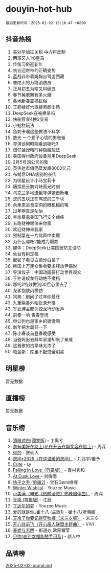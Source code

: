 # douyin-hot-hub

`最后更新时间：2025-02-02 13:16:47 +0800`

## 抖音热榜

1. 美对华加征关税 中方将反制
1. 西班牙人1:0皇马
1. 传统习俗迎新年
1. 初五迎财神的正确姿势
1. 蓝战非带着妈妈自驾游西藏
1. 普陀山的万能消防员
1. 正月初五为啥又叫破五
1. 春节英歌舞有多火爆
1. 各地新春震撼民俗
1. 王鹤棣好六直接素颜出场
1. DeepSeek在被捧杀吗
1. 快船官宣4换2交易
1. 小蛇糕玩法
1. 鱼刺卡喉这些做法不科学
1. 敖光 一个爱子心切的男爸爸
1. 导演谈何时能看到哪吒3
1. 蛋仔蛤蟆精时钟隐藏玩法
1. 美国得州政府设备禁用DeepSeek
1. 2月5号回公司的我
1. 英伟达市值仍蒸发超8000亿元
1. 布朗尼DNA级别的长传
1. 为明星设计小马宝莉卡
1. 唐探岳云鹏对峙高光时刻
1. 乌克兰多地遭俄导弹袭击断电
1. 您的五块正在骂您的三千块
1. 余承恩进食空洞的眼机械的嘴
1. 过年啊真是匆匆
1. 空难暴露美国飞行安全痼疾
1. 五路财神哪位来你家
1. 欢迎财神来我家
1. 预制菜在一片骂声中卖爆
1. 为什么哪吒2能成为爆款
1. 媒体：DeepSeek让美国破防又设防
1. 仙台有树定档
1. 起猛了看见白菜炒白菜了
1. 韩国上万民众集会要求释放尹锡悦
1. 导演饺子：中国动画要打动世界观众
1. 于冬说蛟龙行动绝不撤档
1. 哪吒2特效做到00后心里去了
1. 龙爹抱敖丙模仿
1. 狗狗：别问了过年你最旺
1. 九重紫番外昭世录开播
1. 军武博主都为蛟龙行动发声
1. 前奏一响 青春登场
1. 申公豹也是家乡的骄傲啊
1. 新年把大局开一下
1. 陈小春谈首登春晚感受
1. 当爸妈出去拜年家里却来了亲戚
1. 这首歌的古早味太浓了
1. 帕金斯：库里不配进全明星

## 明星榜

暂无数据

## 直播榜

暂无数据

## 音乐榜

1. [消散对白(圆梦版)](https://sf5-hl-cdn-tos.douyinstatic.com/obj/tos-cn-ve-2774/og4jB5I5IizzoZVAAAzWgBMAsMDWoArfwBOiFs) - 丁禹兮
1. [总有美好在路上(花在开云在飘笑容在脸上)](https://sf5-hl-cdn-tos.douyinstatic.com/obj/tos-cn-ve-2774/oU5u7NwtfBIvaNhoQBszOvAlRiAoiWAVVyBMq4) - 周深
1. [你的](https://sf5-hl-cdn-tos.douyinstatic.com/obj/tos-cn-ve-2774/oYuIeKf42jB7sEV6B2upMdpYAgfrQWj0FeRegh) - 贺仙人
1. [房间•2025（在这温暖的房间）](https://sf5-hl-cdn-tos.douyinstatic.com/obj/tos-cn-ve-2774/oMzJcnT8BgIetASeBfwfEeBQVNfACiCifhfZP7g) - 刘兆宇/覆予
1. [Cute](https://sf5-hl-cdn-tos.douyinstatic.com/obj/tos-cn-ve-2774/o4IbIzHWKAAB4wsS5qMBRiiAlEBGTpQRNfFvuo) - Ly
1. [Falling In Love（剪辑版）](https://sf3-cdn-tos.douyinstatic.com/obj/tos-cn-ve-2774/o8ajpA8zzgBPahbBIO8AcKGBLJezFCRd1wfP9f) - 青村秀和
1. [ At Dusk  Love ](https://sf5-hl-cdn-tos.douyinstatic.com/obj/tos-cn-ve-2774/o8CrpCf5CaYgI4ZrtQgMQAFEfuGqNnRSDQAPBc) - 刘嗨雨
1. [执子之手 (剪辑2)](https://sf5-hl-cdn-tos.douyinstatic.com/obj/tos-cn-ve-2774/oUoZLQjCc31XzqsBnBQUNgeKtYPBcgbFDwtfcu) - 宝石Gem\哩哩
1. [Winter Wishlist](https://sf5-hl-cdn-tos.douyinstatic.com/obj/tos-cn-ve-2774/oIIgUOeamCFCVAzxN6MFRLIBlLGpUqQxeeHrLE) - Youzee Music
1. [小美满（电影《热辣滚烫》热辣陪伴曲）](https://sf5-hl-cdn-tos.douyinstatic.com/obj/tos-cn-ve-2774/o0GAn2lSgfZIDUgtevCGDQYnFg4CwnrBaxbTZL) - 周深
1. [无感 (剪辑版)](https://sf5-hl-cdn-tos.douyinstatic.com/obj/tos-cn-ve-2774/o0eIsUzJBDlQaQFC5OFlgbMEZC1TFYBftOBn6p) - 江辰
1. [丁达尔的梦](https://sf5-hl-cdn-tos.douyinstatic.com/obj/tos-cn-ve-2774/oMU3WirUZBVQkAC9ccG5P2IQirziZM2RTInUY) - Youzee Music
1. [爱的就是你_崔十八 (主歌1)](https://sf5-hl-cdn-tos.douyinstatic.com/obj/tos-cn-ve-2774/oI5BO5DhFZ6UTcNCnZaOCBLtZ7WIMQGfgnXf5E) - 崔十八/听潮阁
1. [天冷了你要记得穿秋裤（米三岁版）](https://sf5-hl-cdn-tos.douyinstatic.com/obj/tos-cn-ve-2774/oQlIwVIDWiZ6BQilAorS7MA0AgCkQDvcZAdm1) - 米三岁
1. [开心往前飞（开心超人联盟主题曲）](https://sf5-hl-cdn-tos.douyinstatic.com/obj/tos-cn-ve-2774/9d8fb7c82cf1421fb93a9fe925275e0a) - VIVI
1. [春娇与志明](https://sf5-hl-cdn-tos.douyinstatic.com/obj/tos-cn-ve-2774/e530d8fceb7044b39707d7f9ff54add1) - 街道办,欧阳耀莹
1. [只你(直到幸福能触手可及)](https://sf5-hl-cdn-tos.douyinstatic.com/obj/tos-cn-ve-2774/o0lBkRDzFTeaVSUz3ZZSCBVtZ5DIMQGfgmEAuE) - 颜人中

## 品牌榜

[2025-02-02-brand.md](2025-02-02-brand.md)

